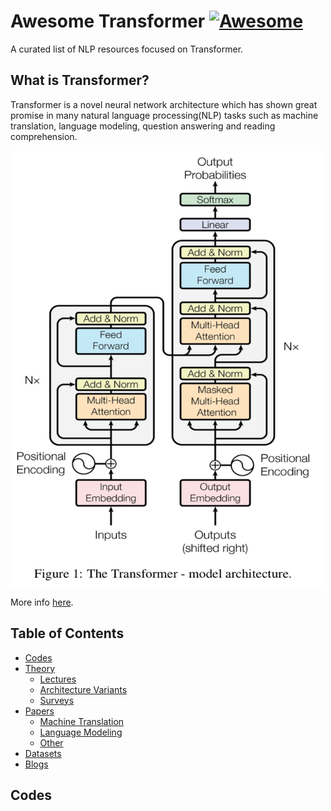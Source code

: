 # Awesome Transformer [![Awesome](https://cdn.rawgit.com/sindresorhus/awesome/d7305f38d29fed78fa85652e3a63e154dd8e8829/media/badge.svg)](https://github.com/sindresorhus/awesome)

A curated list of NLP resources focused on Transformer.

## What is Transformer?

Transformer is a novel neural network architecture which has shown great promise in many natural language processing(NLP) tasks such as machine translation, language modeling, question answering and reading comprehension. 


 <img src="https://github.com/basicv8vc/awesome-transformer/blob/master/imgs/transformer.png" width = "500" height = "700" alt="The Transformer - model architecture " align=center />


More info [here](https://arxiv.org/pdf/1706.03762.pdf).


## Table of Contents

- [Codes](#codes)
- [Theory](#theory)
  - [Lectures](#lectures)
  - [Architecture Variants](#architecture-variants)
  - [Surveys](#surveys)
- [Papers](#papers)
  - [Machine Translation](#machine-translation)
  - [Language Modeling](#language-modeling)
  - [Other](#other)
- [Datasets](#datasets)
- [Blogs](#blogs)

## Codes

